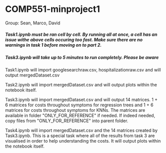 # COMP551-minproject1
Group: Sean, Marco, David

##### Task1.ipynb must be ran cell by cell.  By running all at once, a cell has an issue withe above cells occuring too fast.  Make sure there are no warnings in task 1 before moving on to part 2.

##### Task3.ipynb will take up to 5 minutes to run completely.  Please be aware

Task1.ipynb will import googlesearchraw.csv,  hospitalizationraw.csv and will output mergedDataset.csv

Task2.ipynb will import mergedDataset.csv and will output plots within the notebook itself.

Task3.ipynb will import mergedDataset.csv and will output 14 matrices.  1 + 6 matrices for costs throughout symptoms for regression trees and 1 + 6 matrices for costs throughout symptoms for KNNs.  The matrices are available in folder "ONLY_FOR_REFERENCE" if needed.  If indeed needed, copy files from "ONLY_FOR_REFERENCE" into parent folder.

Task4.ipynb will import mergedDataset.csv and the 14 matrices created by Task3.ipynb. This is a special task where all of the results from task 3 are visualised in order to help understanding the costs. It will output plots within the notebook itself.